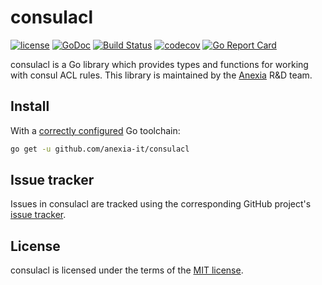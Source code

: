 # consulacl

[![license](https://img.shields.io/github/license/mashape/apistatus.svg?maxAge=2592000)](https://github.com/anexia-it/consulacl/blob/master/LICENSE)
[![GoDoc](https://godoc.org/github.com/anexia-it/consulacl?status.svg)](https://godoc.org/github.com/anexia-it/consulacl)
[![Build Status](https://travis-ci.org/anexia-it/consulacl.svg?branch=master)](https://travis-ci.org/anexia-it/consulacl)
[![codecov](https://codecov.io/gh/anexia-it/consulacl/branch/master/graph/badge.svg)](https://codecov.io/gh/anexia-it/consulacl)
[![Go Report Card](https://goreportcard.com/badge/github.com/anexia-it/consulacl)](https://goreportcard.com/report/github.com/anexia-it/consulacl)


consulacl is a Go library which provides types and functions for working with consul ACL rules.
This library is maintained by the [Anexia](https://www.anexia-it.com/) R&D team.

## Install

With a [correctly configured](https://golang.org/doc/install#testing) Go toolchain:

```sh
go get -u github.com/anexia-it/consulacl
```

## Issue tracker

Issues in consulacl are tracked using the corresponding GitHub project's [issue tracker](https://github.com/anexia-it/consulacl/issues).

## License

consulacl is licensed under the terms of the [MIT license](https://github.com/anexia-it/consulacl/blob/master/LICENSE).

